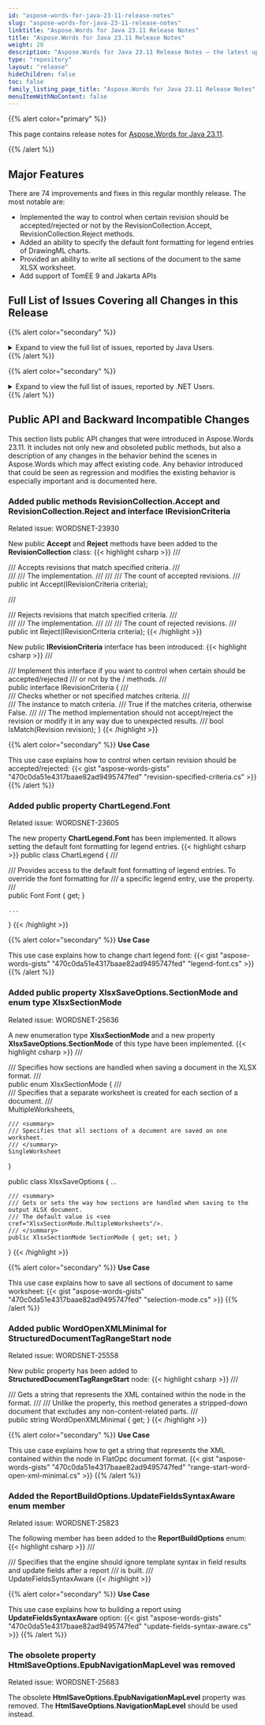 ```yaml
---
id: "aspose-words-for-java-23-11-release-notes"
slug: "aspose-words-for-java-23-11-release-notes"
linktitle: "Aspose.Words for Java 23.11 Release Notes"
title: "Aspose.Words for Java 23.11 Release Notes"
weight: 20
description: "Aspose.Words for Java 23.11 Release Notes – the latest updates and fixes."
type: "repository"
layout: "release"
hideChildren: false
toc: false
family_listing_page_title: "Aspose.Words for Java 23.11 Release Notes"
menuItemWithNoContent: false
---
```


{{% alert color="primary" %}}

This page contains release notes for [Aspose.Words for Java 23.11](https://releases.aspose.com/words/java/23-11/).

{{% /alert %}}

## Major Features

There are 74 improvements and fixes in this regular monthly release. The most notable are:

- Implemented the way to control when certain revision should be accepted/rejected or not by the RevisionCollection.Accept, RevisionCollection.Reject methods.
- Added an ability to specify the default font formatting for legend entries of DrawingML charts.
- Provided an ability to write all sections of the document to the same XLSX worksheet.
- Add support of TomEE 9 and Jakarta APIs


## Full List of Issues Covering all Changes in this Release

{{% alert color="secondary" %}}
<details><summary>Expand to view the full list of issues, reported by Java Users.</summary>

|Key|Summary|Category|
| :- | :- | :- |
|WORDSJAVA-2692|Reporting Engine value evaluation fails when underlaying MemberBinder type is interface.|Bug
|WORDSJAVA-2832|IllegalStateException in ReportingEngine|Bug
|WORDSJAVA-2896|Fix javaref in ApiReferences|Bug
|WORDSJAVA-2898|List items in remarks are lost in java API reference.|Bug
|WORDSJAVA-2902|Add support of TomEE 9 and Jakarta APIs|New Feature

</details>
{{% /alert %}}

{{% alert color="secondary" %}}
<details><summary>Expand to view the full list of issues, reported by .NET Users.</summary>

|Key|Summary|Category|
| :- | :- | :- |
|WORDSNET-25558|Add 'WordOpenXmlMinimal' Property to 'StructuredDocumentTagRangeStart' Class|New Feature
|WORDSNET-23461|Implement MergeDocuments feature|New Feature
|WORDSNET-23605|Implement ChartLegend.Font public property|New Feature
|WORDSNET-23930|Filtering the revision collection for multiple accepting|New Feature
|WORDSNET-26133|Implement smart indentation for non list paragraphs based on LeftIndent attribute|New Feature
|WORDSNET-25770|System.Drawing dependency removal with Aspose.Drawing|New Feature
|WORDSNET-26003|Performance degradation while simple creation of Document object in 23.9 version|Enhancement
|WORDSNET-25042|Blank document saved as image doesn't contain trial message|Bug
|WORDSNET-25989|NullReferenceException is thrown upon calling UpdateFields|Bug
|WORDSNET-25983|MailMerge.GetFieldNames() returns not existing field name if merge field is nested in IF field|Bug
|WORDSNET-25984|Document corruption after compare|Bug
|WORDSNET-25688|Fallback images are not used when render Treemap and Sunburst charts using ShapeRenderer|Bug
|WORDSNET-25690|Loading RTF throws System::InvalidOperationException: Unexpected container type: Shape|Bug
|WORDSNET-25908|Hyperlinks are removed after open/save|Bug
|WORDSNET-25993|CompatSettings are missing in latest versions|Bug
|WORDSNET-25772|Textbox is duplicated as text and as image on conversion from DOCX to Markdown |Bug
|WORDSNET-25636|Option to generate XLSX output document with single worksheet|Bug
|WORDSNET-24887|Position of inline shapes is incorrect after rendering|Bug
|WORDSNET-26035|JS files are detected as Markdown by FileFormatUtil.DetectFileFormat|Bug
|WORDSNET-26143|Redundant empty pages are rendered|Bug
|WORDSNET-25975|Comment date is not updated in commentsExtensible.xml|Bug
|WORDSNET-25823|InvalidOperationException is thrown upon building report with TOC|Bug
|WORDSNET-26112|Metafiles are not rendered in Linux when MetafileRenderingMode.Bitmap is used|Bug
|WORDSNET-26017|Masked images are not rendered properly|Bug
|WORDSNET-25620|Empty documents created by Aspose.Words have different page setup|Bug
|WORDSNET-25876|ArgumentOutOfRangeException occurs on conversion to PDF|Bug
|WORDSNET-25160|Updating content controls causing incorrect formatting|Bug
|WORDSNET-25968|Text in shape is hidden after rendering document|Bug
|WORDSNET-26134|System.InvalidOperationException: Footnotes are only allowed inside the main text of the document|Bug
|WORDSNET-26027|Paragraph formatting changed after updating CXP|Bug
|WORDSNET-26106|Check whether Aspose.Words is affected by CWE-404|Bug
|WORDSNET-26105|Document layout is incorrect of render from inherited calss|Bug
|WORDSNET-26122|PDF to DOCX conversion: NullReferenceException|Bug
|WORDSNET-26109|Metafile is rendered improperly|Bug
|WORDSNET-25747|DOCX merging issue|Bug
|WORDSNET-26046|Wrong footnote separator alignment after Merge DOCX|Bug
|WORDSNET-26065|NullReferenceException is thrown upon rendering document|Bug
|WORDSNET-25931|Stock chart is rendered improperly to PDF|Bug
|WORDSNET-25848|Stock chart looks incorrect after rendering|Bug
|WORDSNET-25697|Font is changed after conversion from PDF to DOCX|Bug
|WORDSNET-26087|NullReferenceException is thrown upon saving document to MD|Bug
|WORDSNET-26045|BiDi text is shown incorrectly in Header after Merge DOCX|Bug
|WORDSNET-25696|Special characters are not recognized while conversion form PDF to DOCX|Bug
|WORDSNET-26163|Document compare throws "System.NullReferenceException: 'Object reference not set to an instance of an object.'" exception|Bug
|WORDSNET-25939|NullReferenceException on conversion document with a chart to PDF|Bug
|WORDSNET-26007|Bar chart is rendered improperly|Bug
|WORDSNET-25687|Formulas are not aligned properly when converting to PDF|Bug
|WORDSNET-26023|LayoutEnumerator does not find page when traverse in forward and backward directions|Bug
|WORDSNET-26020|Hidden row causes incorrect table rendering|Bug
|WORDSNET-26060|Fix public generic methods in final xml|Bug
|WORDSNET-25469|Nested content controls CXP is not updating|Bug
|WORDSNET-25972|Text in shape is lost after rendering|Bug
|WORDSNET-25587|Citation sources lost after documents appending|Bug
|WORDSNET-25769|Shape in header is not visible after conversion to PDF|Bug
|WORDSNET-25312|NullReferenceException occurs when converting PDF to MD|Bug
|WORDSNET-25953|Chart title placeholder is shown after building a report|Bug
|WORDSNET-25453|Hebrew text is imported improperly from HTML|Bug
|WORDSNET-25710|Text is wrapped incorrectly after rendering|Bug
|WORDSNET-25627|Content is missing when converting RTF file to DOCX/PNG/PDF/HTML|Bug
|WORDSNET-26016|Check whether Aspose.Words is affected by CVE-2023-4863|Bug
|WORDSNET-26002|Fix performance degradation after 21.12 version while adding custom fonts folder|Bug
|WORDSNET-25907|Font is changed after building report|Bug
|WORDSNET-25300|TOC page number incorrect|Bug
|WORDSNET-25890|Mail Merge: HTML Formatting issue in Gmail body|Bug
|WORDSNET-26025|TOC: Error Bookmark not defined|Bug
|WORDSNET-25985|Blank DOC file (11kb) as a result of HTML-to-DOC conversion|Bug
|WORDSNET-26026|Error! Bookmark not defined|Bug
|WORDSNET-25950|Differences after comparisson |Bug
</details>
{{% /alert %}}

## Public API and Backward Incompatible Changes

This section lists public API changes that were introduced in Aspose.Words 23.11. It includes not only new and obsoleted public methods, but also a description of any changes in the behavior behind the scenes in Aspose.Words which may affect existing code. Any behavior introduced that could be seen as regression and modifies the existing behavior is especially important and is documented here.

### Added public methods RevisionCollection.Accept and RevisionCollection.Reject and interface IRevisionCriteria

Related issue: WORDSNET-23930

New public **Accept** and **Reject** methods have been added to the **RevisionCollection** class:
{{< highlight csharp >}}
/// <summary>
/// Accepts revisions that match specified criteria.
/// </summary>
/// <param name="criteria">
/// The <see cref="IRevisionCriteria"/> implementation.
/// </param>
/// <returns>
/// The count of accepted revisions.
/// </returns>
public int Accept(IRevisionCriteria criteria);

/// <summary>
/// Rejects revisions that match specified criteria.
/// </summary>
/// <param name="criteria">
/// The <see cref="IRevisionCriteria"/> implementation.
/// </param>
/// <returns>
/// The count of rejected revisions.
/// </returns>
public int Reject(IRevisionCriteria criteria);
{{< /highlight >}}

New public **IRevisionCriteria** interface has been introduced:
{{< highlight csharp >}}
/// <summary>
/// Implement this interface if you want to control when certain <see cref="Revision"/> should be accepted/rejected
/// or not by the <see cref="RevisionCollection.Accept"/>/<see cref="RevisionCollection.Reject"/> methods.
/// </summary>
public interface IRevisionCriteria
{
    /// <summary>
    /// Checks whether or not specified <paramref name="revision"/> matches criteria.
    /// </summary>
    /// <param name="revision">The <see cref="Revision"/> instance to match criteria.</param>
    /// <returns><c>True</c> if the <paramref name="revision"/> matches criteria, otherwise <c>False</c>.</returns>
    /// <remarks>
    /// The method implementation should not accept/reject the revision or modify it in any way due to unexpected results.
    /// </remarks>
    bool IsMatch(Revision revision);
}
{{< /highlight >}}

{{% alert color="secondary" %}}
**Use Case**

This use case explains how to control when certain revision should be accepted/rejected:
{{< gist "aspose-words-gists" "470c0da51e4317baae82ad9495747fed" "revision-specified-criteria.cs" >}}
{{% /alert %}}

### Added public property ChartLegend.Font

Related issue: WORDSNET-23605

The new property **ChartLegend.Font** has been implemented. It allows setting the default font formatting for legend entries.
{{< highlight csharp >}}
public class ChartLegend
{
    /// <summary>
    /// Provides access to the default font formatting of legend entries. To override the font formatting for
    /// a specific legend entry, use the<see cref="ChartLegendEntry.Font"/> property.
    /// </summary>
    public Font Font { get; }

    ...
}
{{< /highlight >}}

{{% alert color="secondary" %}}
**Use Case**

This use case explains how to change chart legend font:
{{< gist "aspose-words-gists" "470c0da51e4317baae82ad9495747fed" "legend-font.cs" >}}
{{% /alert %}}

### Added public property XlsxSaveOptions.SectionMode and enum type XlsxSectionMode

Related issue: WORDSNET-25636

A new enumeration type **XlsxSectionMode** and a new property **XlsxSaveOptions.SectionMode** of this type have been implemented.
{{< highlight csharp >}}
/// <summary>
/// Specifies how sections are handled when saving a document in the XLSX format.
/// </summary>
public enum XlsxSectionMode
{
    /// <summary>
    /// Specifies that a separate worksheet is created for each section of a document.
    /// </summary>
    MultipleWorksheets,

    /// <summary>
    /// Specifies that all sections of a document are saved on one worksheet.
    /// </summary>
    SingleWorksheet
}

public class XlsxSaveOptions
{
    ...

    /// <summary>
    /// Gets or sets the way how sections are handled when saving to the output XLSX document.
    /// The default value is <see cref="XlsxSectionMode.MultipleWorksheets"/>.
    /// </summary>
    public XlsxSectionMode SectionMode { get; set; }
}
{{< /highlight >}}

{{% alert color="secondary" %}}
**Use Case**

This use case explains how to save all sections of document to same worksheet:
{{< gist "aspose-words-gists" "470c0da51e4317baae82ad9495747fed" "selection-mode.cs" >}}
{{% /alert %}}

### Added public WordOpenXMLMinimal for StructuredDocumentTagRangeStart node

Related issue: WORDSNET-25558

New public property has been added to **StructuredDocumentTagRangeStart** node:
{{< highlight csharp >}}
/// <summary>
/// Gets a string that represents the XML contained within the node in the <see cref="SaveFormat.FlatOpc"/> format.
///
/// Unlike the <see cref="WordOpenXML"/> property, this method generates a stripped-down document that excludes any non-content-related parts.
/// </summary>
public string WordOpenXMLMinimal { get; }
{{< /highlight >}}

{{% alert color="secondary" %}}
**Use Case**

This use case explains how to get a string that represents the XML contained within the node in FlatOpc document format.
{{< gist "aspose-words-gists" "470c0da51e4317baae82ad9495747fed" "range-start-word-open-xml-minimal.cs" >}}
{{% /alert %}}

### Added the ReportBuildOptions.UpdateFieldsSyntaxAware enum member

Related issue: WORDSNET-25823

The following member has been added to the **ReportBuildOptions** enum:
{{< highlight csharp >}}
/// <summary>
/// Specifies that the engine should ignore template syntax in field results and update fields after a report
/// is built.
/// </summary>
UpdateFieldsSyntaxAware
{{< /highlight >}}

{{% alert color="secondary" %}}
**Use Case**

This use case explains how to building a report using **UpdateFieldsSyntaxAware** option:
{{< gist "aspose-words-gists" "470c0da51e4317baae82ad9495747fed" "update-fields-syntax-aware.cs" >}}
{{% /alert %}}

### The obsolete property HtmlSaveOptions.EpubNavigationMapLevel was removed

Related issue: WORDSNET-25683

The obsolete **HtmlSaveOptions.EpubNavigationMapLevel** property was removed. The **HtmlSaveOptions.NavigationMapLevel** should be used instead.